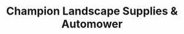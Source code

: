 ---
title: "Champion Landscape Supplies & Automower"
url: /houston/champion-landscape-supplies-and-automower/
shop: garden centre
---
